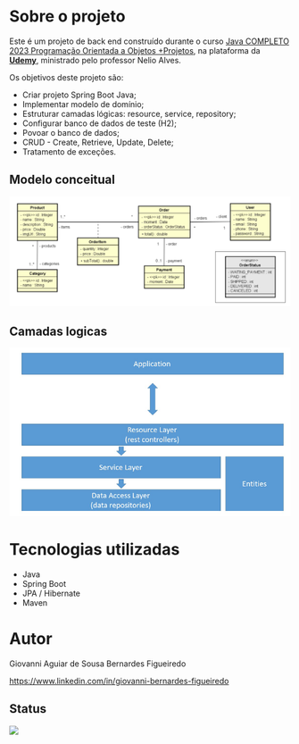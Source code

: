 # Sobre o projeto

Este é um projeto de back end construído durante o curso [Java COMPLETO 2023 Programação Orientada a Objetos +Projetos](https://www.udemy.com/course/java-curso-completo/), na plataforma da **[Udemy](https://www.udemy.com/)**, ministrado pelo professor Nelio Alves.

Os objetivos deste projeto são:

- Criar projeto Spring Boot Java;
- Implementar modelo de domínio;
- Estruturar camadas lógicas: resource, service, repository;
- Configurar banco de dados de teste (H2);
- Povoar o banco de dados;
- CRUD - Create, Retrieve, Update, Delete;
- Tratamento de exceções.

## Modelo conceitual
![Modelo Conceitual](https://raw.githubusercontent.com/GiovanniASBF/springboot1-jpa/main/modelo_conceitual.png)

## Camadas logicas
![Camadas Logicas](https://raw.githubusercontent.com/GiovanniASBF/springboot1-jpa/main/camadas_logicas.png)

# Tecnologias utilizadas
- Java
- Spring Boot
- JPA / Hibernate
- Maven

# Autor

Giovanni Aguiar de Sousa Bernardes Figueiredo

https://www.linkedin.com/in/giovanni-bernardes-figueiredo

## Status
<img src="https://img.shields.io/badge/Status-Finalizado-brightgreen">

